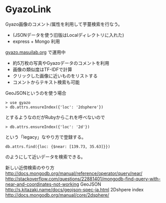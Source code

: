 # GyazoLink

Gyazo画像のコメント/属性を利用して芋蔓検索を行なう。

* (JSONデータを使う旧版はLocalディレクトリに入れた)
* express + Mongo 利用

[gyazo.masuilab.org](http://gyazo.masuilab.org/) で運用中

* 約5万枚の写真やGyazoデータのコメントを利用
* 画像の類似度はTF-IDFで計算
* クリックした画像に近いものをリストする
* コメントからテキスト検索も可能

GeoJSONというのを使う場合

```
> use gyazo
> db.attrs.ensureIndex({'loc': '2dsphere'})
```
とするようなのだがRubyからこれを呼べないので

```
> db.attrs.ensureIndex({'loc': '2d'})
```

という「legacy」なやり方で登録する。

```
db.attrs.find({loc: {$near: [139.73, 35.63]}})
```
のようにして近いデータを検索できる。


新しい近傍検索のやり方
http://docs.mongodb.org/manual/reference/operator/query/near/
http://stackoverflow.com/questions/22881401/mongodb-find-query-with-near-and-coordinates-not-working
GeoJSON
http://s.kitazaki.name/docs/geojson-spec-ja.html
2Dshpere index
http://docs.mongodb.org/manual/core/2dsphere/